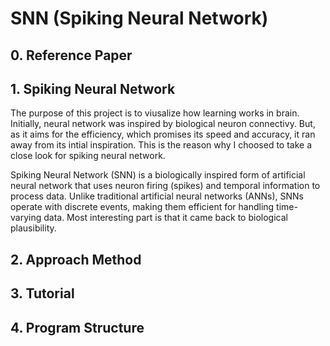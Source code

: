 # SNN (Spiking Neural Network)
## 0. Reference Paper

## 1. Spiking Neural Network
   The purpose of this project is to viusalize how learning works in brain. Initially, neural network was inspired by biological neuron connectivy. But, as it aims for the efficiency, which promises its speed and accuracy, it ran away from its intial inspiration. This is the reason why I choosed to take a close look for spiking neural network.

   Spiking Neural Network (SNN) is a biologically inspired form of artificial neural network that uses neuron firing (spikes) and temporal information to process data. Unlike traditional artificial neural networks (ANNs), SNNs operate with discrete events, making them efficient for handling time-varying data. Most interesting part is that it came back to biological plausibility. 

## 2. Approach Method

## 3. Tutorial 

## 4. Program Structure
   
   

